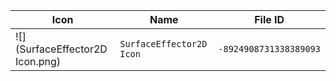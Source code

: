 | Icon | Name | File ID |
| ---  | ---  | ---     |
| ![](SurfaceEffector2D Icon.png) | `SurfaceEffector2D Icon` | `-8924908731338389093` |
